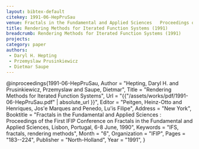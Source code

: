 ```yaml
---
layout: bibtex-default
citekey: 1991-06-HepPruSau
venue: Fractals in the Fundamental and Applied Sciences   Proceedings of the First IFIP Conference on Fractals in the Fundamental and Applied Sciences  Lisbon  Portugal  6 8 June  1990
title: Rendering Methods for Iterated Function Systems (1991)
breadcrumb: Rendering Methods for Iterated Function Systems (1991)
projects:
category: paper
authors:
 - Daryl H. Hepting 
 - Przemyslaw Prusinkiewicz 
 - Dietmar Saupe 
---
```

@inproceedings{1991-06-HepPruSau,
	Author =  "Hepting, Daryl H. and Prusinkiewicz, Przemyslaw and Saupe, Dietmar",
	Title =  "Rendering Methods for Iterated Function Systems",
	Url = \"{{"/assets/works/pdf/1991-06-HepPruSau.pdf" | absolute_url }}\",
	Editor =  "Peitgen, Heinz-Otto and Henriques, Jos\'e Marques and Penedo, Lu\'is Filipe",
	Address =  "New York",
	Booktitle =  "Fractals in the Fundamental and Applied Sciences : Proceedings of the First IFIP Conference on Fractals in the Fundamental and Applied Sciences, Lisbon, Portugal, 6-8 June, 1990",
	Keywords =  "IFS, fractals, rendering methods",
	Month =  "6",
	Organization =  "IFIP",
	Pages =  "183--224",
	Publisher =  "North-Holland",
	Year =  "1991",
}
